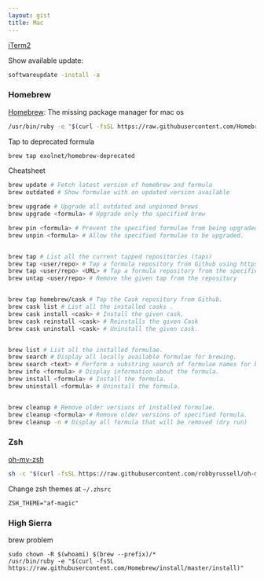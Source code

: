 ```yaml
---
layout: gist
title: Mac
---
```




[iTerm2](https://www.iterm2.com/)

Show available update:
```bash
softwareupdate -install -a
```

### Homebrew

[Homebrew](https://brew.sh/): The missing package manager for mac os
```bash
/usr/bin/ruby -e "$(curl -fsSL https://raw.githubusercontent.com/Homebrew/install/master/install)"
```

Tap to deprecated formula
```bash
brew tap exolnet/homebrew-deprecated
```

Cheatsheet
```bash
brew update # Fetch latest version of homebrew and formula
brew outdated # Show formulae with an updated version available

brew upgrade # Upgrade all outdated and unpinned brews
brew upgrade <formula> # Upgrade only the specified brew

brew pin <formula> # Prevent the specified formulae from being upgraded
brew unpin <formula> # Allow the specified formulae to be upgraded.


brew tap # List all the current tapped repositories (taps)
brew tap <user/repo> # Tap a formula repository from Github using https for tap https://github.com/user/homebrew-repo
brew tap <user/repo> <URL> # Tap a formula repository from the specified URL
brew untap <user/repo> # Remove the given tap from the repository


brew tap homebrew/cask # Tap the Cask repository from Github.
brew cask list # List all the installed casks .
brew cask install <cask> # Install the given cask.
brew cask reinstall <cask> # Reinstalls the given Cask
brew cask uninstall <cask> # Uninstall the given cask.


brew list # List all the installed formulae.
brew search # Display all locally available formulae for brewing.
brew search <text> # Perform a substring search of formulae names for brewing.
brew info <formula> # Display information about the formula.
brew install <formula> # Install the formula.
brew uninstall <formula> # Uninstall the formula.


brew cleanup # Remove older versions of installed formulae.
brew cleanup <formula> # Remove older versions of specified formula.
brew cleanup -n # Display all formula that will be removed (dry run)
```

### Zsh

[oh-my-zsh](https://github.com/robbyrussell/oh-my-zsh)
```sh
sh -c "$(curl -fsSL https://raw.githubusercontent.com/robbyrussell/oh-my-zsh/master/tools/install.sh)"
```

Change zsh themes at `~/.zhsrc`
```
ZSH_THEME="af-magic"
```

### High Sierra

brew problem
```
sudo chown -R $(whoami) $(brew --prefix)/*
/usr/bin/ruby -e "$(curl -fsSL https://raw.githubusercontent.com/Homebrew/install/master/install)"
```
